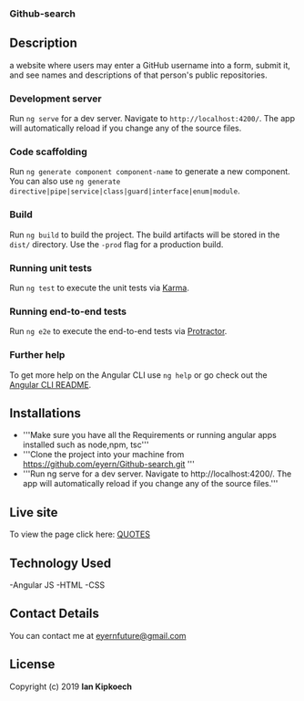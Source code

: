 ### Github-search

## Description
a website where users may enter a GitHub username into a form, submit it, and see names and descriptions of that person's public repositories. 

### Development server

Run `ng serve` for a dev server. Navigate to `http://localhost:4200/`. The app will automatically reload if you change any of the source files.

### Code scaffolding

Run `ng generate component component-name` to generate a new component. You can also use `ng generate directive|pipe|service|class|guard|interface|enum|module`.

### Build

Run `ng build` to build the project. The build artifacts will be stored in the `dist/` directory. Use the `-prod` flag for a production build.

### Running unit tests

Run `ng test` to execute the unit tests via [Karma](https://karma-runner.github.io).

### Running end-to-end tests

Run `ng e2e` to execute the end-to-end tests via [Protractor](http://www.protractortest.org/).

### Further help

To get more help on the Angular CLI use `ng help` or go check out the [Angular CLI README](https://github.com/angular/angular-cli/blob/master/README.md).

## Installations
+ '''Make sure you have all the Requirements or running angular apps installed such as node,npm, tsc'''
+ '''Clone the project into your machine from https://github.com/eyern/Github-search.git '''
+ '''Run ng serve for a dev server. Navigate to http://localhost:4200/. The app will automatically reload if you change any of the source files.'''


## Live site
To view the page click here: [QUOTES](https://eyern.github.io/Github-search/)

## Technology Used
 -Angular JS
 -HTML 
 -CSS
## Contact Details
You can contact me at eyernfuture@gmail.com

## License

Copyright (c) 2019 **Ian Kipkoech**
